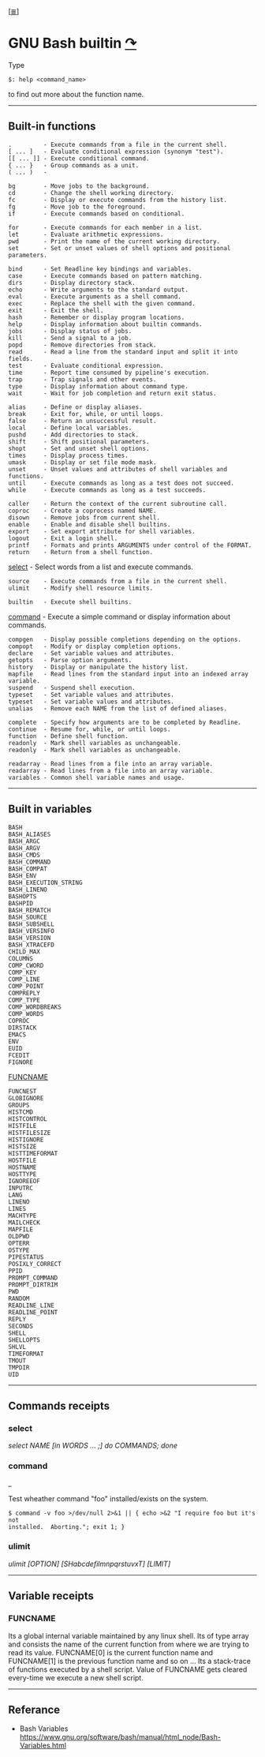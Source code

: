 <!--
File          : bash-builtin.md

Created       : Sat 07 Nov 2015 00:07:40
Last Modified : Thu 04 Aug 2016 22:52:30 sharlatan
Maintainer    : sharlatan
-->

[[≣](../README.md#Index "Index")]
# GNU Bash builtin [↷](https://www.gnu.org/software/bash/)
Type

    $: help <command_name>

to find out more about the function name.

* * *
## Built-in functions ##

    .         - Execute commands from a file in the current shell.
    [ ... ]   - Evaluate conditional expression (synonym "test").
    [[ ... ]] - Execute conditional command.
    { ... }   - Group commands as a unit.
    ( ... )   -

    bg        - Move jobs to the background.
    cd        - Change the shell working directory.
    fc        - Display or execute commands from the history list.
    fg        - Move job to the foreground.
    if        - Execute commands based on conditional.

    for       - Execute commands for each member in a list.
    let       - Evaluate arithmetic expressions.
    pwd       - Print the name of the current working directory.
    set       - Set or unset values of shell options and positional parameters.

    bind      - Set Readline key bindings and variables.
    case      - Execute commands based on pattern matching.
    dirs      - Display directory stack.
    echo      - Write arguments to the standard output.
    eval      - Execute arguments as a shell command.
    exec      - Replace the shell with the given command.
    exit      - Exit the shell.
    hash      - Remember or display program locations.
    help      - Display information about builtin commands.
    jobs      - Display status of jobs.
    kill      - Send a signal to a job.
    popd      - Remove directories from stack.
    read      - Read a line from the standard input and split it into fields.
    test      - Evaluate conditional expression.
    time      - Report time consumed by pipeline's execution.
    trap      - Trap signals and other events.
    type      - Display information about command type.
    wait      - Wait for job completion and return exit status.

    alias     - Define or display aliases.
    break     - Exit for, while, or until loops.
    false     - Return an unsuccessful result.
    local     - Define local variables.
    pushd     - Add directories to stack.
    shift     - Shift positional parameters.
    shopt     - Set and unset shell options.
    times     - Display process times.
    umask     - Display or set file mode mask.
    unset     - Unset values and attributes of shell variables and functions.
    until     - Execute commands as long as a test does not succeed.
    while     - Execute commands as long as a test succeeds.

    caller    - Return the context of the current subroutine call.
    coproc    - Create a coprocess named NAME.
    disown    - Remove jobs from current shell.
    enable    - Enable and disable shell builtins.
    export    - Set export attribute for shell variables.
    logout    - Exit a login shell.
    printf    - Formats and prints ARGUMENTS under control of the FORMAT.
    return    - Return from a shell function.

[select](gnu-bash-builtin.md#select)    - Select words from a list and execute commands.

    source    - Execute commands from a file in the current shell.
    ulimit    - Modify shell resource limits.

    builtin   - Execute shell builtins.

[command](gnu-bash-builtin.md#command)   - Execute a simple command or display information about commands.

    compgen   - Display possible completions depending on the options.
    compopt   - Modify or display completion options.
    declare   - Set variable values and attributes.
    getopts   - Parse option arguments.
    history   - Display or manipulate the history list.
    mapfile   - Read lines from the standard input into an indexed array variable.
    suspend   - Suspend shell execution.
    typeset   - Set variable values and attributes.
    typeset   - Set variable values and attributes.
    unalias   - Remove each NAME from the list of defined aliases.

    complete  - Specify how arguments are to be completed by Readline.
    continue  - Resume for, while, or until loops.
    function  - Define shell function.
    readonly  - Mark shell variables as unchangeable.
    readonly  - Mark shell variables as unchangeable.

    readarray - Read lines from a file into an array variable.
    readarray - Read lines from a file into an array variable.
    variables - Common shell variable names and usage.

* * *
## Built in variables ##
    BASH
    BASH_ALIASES
    BASH_ARGC
    BASH_ARGV
    BASH_CMDS
    BASH_COMMAND
    BASH_COMPAT
    BASH_ENV
    BASH_EXECUTION_STRING
    BASH_LINENO
    BASHOPTS
    BASHPID
    BASH_REMATCH
    BASH_SOURCE
    BASH_SUBSHELL
    BASH_VERSINFO
    BASH_VERSION
    BASH_XTRACEFD
    CHILD_MAX
    COLUMNS
    COMP_CWORD
    COMP_KEY
    COMP_LINE
    COMP_POINT
    COMPREPLY
    COMP_TYPE
    COMP_WORDBREAKS
    COMP_WORDS
    COPROC
    DIRSTACK
    EMACS
    ENV
    EUID
    FCEDIT
    FIGNORE

[FUNCNAME](gnu-bash-builtin.md#FUNCNAME)  

    FUNCNEST
    GLOBIGNORE
    GROUPS
    HISTCMD
    HISTCONTROL
    HISTFILE
    HISTFILESIZE
    HISTIGNORE
    HISTSIZE
    HISTTIMEFORMAT
    HOSTFILE
    HOSTNAME
    HOSTTYPE
    IGNOREEOF
    INPUTRC
    LANG
    LINENO
    LINES
    MACHTYPE
    MAILCHECK
    MAPFILE
    OLDPWD
    OPTERR
    OSTYPE
    PIPESTATUS
    POSIXLY_CORRECT
    PPID
    PROMPT_COMMAND
    PROMPT_DIRTRIM
    PWD
    RANDOM
    READLINE_LINE
    READLINE_POINT
    REPLY
    SECONDS
    SHELL
    SHELLOPTS
    SHLVL
    TIMEFORMAT
    TMOUT
    TMPDIR
    UID

* * *
## Commands receipts

### select
_select NAME [in WORDS ... ;] do COMMANDS; done_


### command
_

Test wheather command "foo" installed/exists on the system.

    $ command -v foo >/dev/null 2>&1 || { echo >&2 "I require foo but it's not
    installed.  Aborting."; exit 1; }

### ulimit
_ulimit [OPTION] [SHabcdefilmnpqrstuvxT] [LIMIT]_


* * *
## Variable receipts

### FUNCNAME

Its a global internal variable maintained by any linux
shell.  Its of type array and consists the name of the current
function from where we are trying to read its value.  FUNCNAME[0] is
the current function name and FUNCNAME[1] is the previous function
name and so on ... Its a stack-trace of functions executed by a shell
script.  Value of FUNCNAME gets cleared every-time we execute a new
shell script.

* * *
## Referance
- Bash Variables https://www.gnu.org/software/bash/manual/html_node/Bash-Variables.html
